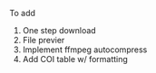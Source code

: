 To add 
1. One step download
2. File previer
3. Implement ffmpeg autocompress
4. Add COI table w/ formatting
